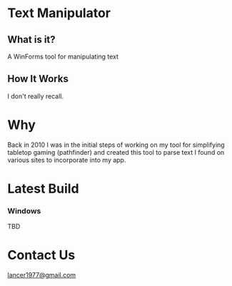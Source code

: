 # Text Manipulator

## What is it?

A WinForms tool for manipulating text
## How It Works

I don't really recall.

# Why
Back in 2010 I was in the initial steps of working on my tool for simplifying tabletop gaming (pathfinder) and created this tool to parse text I found on various sites to incorporate into my app.

# Latest Build
 ### Windows
   TBD
 
# Contact Us
lancer1977@gmail.com


